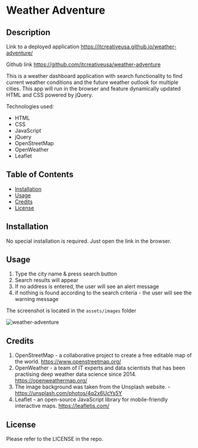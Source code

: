 # Weather Adventure

## Description

Link to a deployed application
https://itcreativeusa.github.io/weather-adventure/

Github link
https://github.com/itcreativeusa/weather-adventure

This is a weather dashboard application with search functionality to find current weather conditions and the future weather outlook for multiple cities. This app will run in the browser and feature dynamically updated HTML and CSS powered by jQuery.

Technologies used:

- HTML
- CSS
- JavaScript
- jQuery
- OpenStreetMap
- OpenWeather
- Leaflet

## Table of Contents

- [Installation](#installation)
- [Usage](#usage)
- [Credits](#credits)
- [License](#license)

## Installation

No special installation is required. Just open the link in the browser.

## Usage

1. Type the city name & press search button
2. Search results will appear
3. If no address is entered, the user will see an alert message
4. if nothing is found according to the search criteria - the user will see the warning message

The screenshot is located in the `assets/images` folder

![weather-adventure](assets/images/screenshot.jpg)

## Credits

1. OpenStreetMap - a collaborative project to create a free editable map of the world. https://www.openstreetmap.org/
2. OpenWeather - a team of IT experts and data scientists that has been practising deep weather data science since 2014. https://openweathermap.org/
3. The image background was taken from the Unsplash website. - https://unsplash.com/photos/4q2x6UcYs5Y
4. Leaflet - an open-source JavaScript library for mobile-friendly interactive maps. https://leafletjs.com/

## License

Please refer to the LICENSE in the repo.
